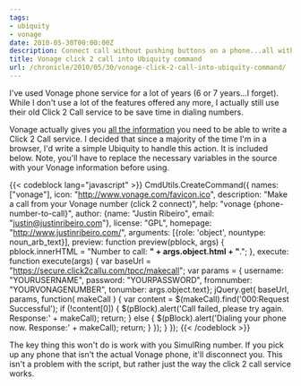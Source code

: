 ```yaml
---
tags:
- ubiquity
- vonage
date: 2010-05-30T00:00:00Z
description: Connect call without pushing buttons on a phone...all with Ubiquity.
title: Vonage click 2 call into Ubiquity command
url: /chronicle/2010/05/30/vonage-click-2-call-into-ubiquity-command/
---
```


I've used Vonage phone service for a lot of years (6 or 7 years...I forget).  While I don't use a lot of the features offered any more, I actually still use their old Click 2 Call service to be save time in dialing numbers.

Vonage actually gives you <a href="https://secure.click2callu.com/">all the information</a> you need to be able to write a Click 2 Call service.  I decided that since a majority of the time I'm in a browser, I'd write a simple Ubiquity to handle this action.  It is included below.  Note, you'll have to replace the necessary variables in the source with your Vonage information before using.

{{< codeblock lang="javascript" >}}
CmdUtils.CreateCommand({
  names: ["vonage"],
  icon: "http://www.vonage.com/favicon.ico",
  description: "Make a call from your Vonage number (click 2 connect)",
  help: "vonage {phone-number-to-call}",
  author: {name: "Justin Ribeiro", email: "justin@justinribeiro.com"},
  license: "GPL",
  homepage: "http://www.justinribeiro.com/",
  arguments: [{role: 'object', nountype: noun_arb_text}],
  preview: function preview(pblock, args) {
    pblock.innerHTML = "Number to call: <b>" + args.object.html + "</b>.";
  },
  execute: function execute(args) {
    var baseUrl = "https://secure.click2callu.com/tpcc/makecall";
    var params = { username: "YOURUSERNAME", password: "YOURPASSWORD", fromnumber: "YOURVONAGENUMBER", tonumber: args.object.text};
    jQuery.get( baseUrl, params, function( makeCall ) {
      var content = $(makeCall).find('000:Request Successful');
      if (!content[0]) {
          $(pBlock).alert('Call failed, please try again. Response:' + makeCall);
          return;
      }
      else
      {
        $(pBlock).alert('Dialing your phone now. Response:' + makeCall);
                return;
      }
    });
  }
});
{{< /codeblock >}}

The key thing this won't do is work with you SimulRing number.  If you pick up any phone that isn't the actual Vonage phone, it'll disconnect you.  This isn't a problem with the script, but rather just the way the click 2 call service works.
